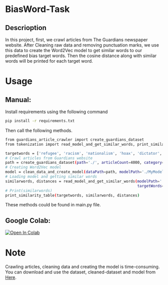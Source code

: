# BiasWord-Task
## Descrioption
In this project, first, we crawl articles from The Guardians newspaper website. After Cleaning raw data and removing punctuation marks, we use this data to create the Word2Vec model to get similar words to our predefined bias target words. Then the cosine distance along with similar words will be printed for each target word.

# Usage
## Manual:
Install requirements using the following command
```bash
pip install -r requirements.txt
```
Then call the following methods.
```bash
from guardians_article_crawler import create_guardians_dataset
from tokenization import read_model_and_get_similar_words, print_similarity_table, clean_data_and_create_model

targetwords = ['refugee', 'racism', 'nationalism', 'hoax', 'dictator', 'dumb', 'shocked', 'fanatical', 'nasty', 'bigot']
# Crawl articles from Guardians website
path = create_guardians_dataset(path='./', articleCount=4000, category='world')
# Creating Word2Vec model
model = clean_data_and_create_model(dataPath=path, modelPath='./MyModel.model')
# Loading model and getting similar words
similarwords, distances = read_model_and_get_similar_words(modelPath='./MyModel.model', numberOfSimilarWords=100,
                                                           targetWords=targetwords)
# Print(similarwords)
print_similarity_table(targetwords, similarwords, distances)

```

These methods could be found in main.py file.

## Google Colab:
[![Open In Colab](https://colab.research.google.com/assets/colab-badge.svg)](https://colab.research.google.com/drive/17_MOW2twRb5dWj3z3nXEL0ldppHXvLDY)

# Note
Crawling articles, cleaning data and creating the model is time-consuming. You can download and use the dataset, cleaned-dataset and model from [Here](https://drive.google.com/drive/folders/1cTISKzvJfAb9i0JBPpWcLo7pQtRTts1r).
